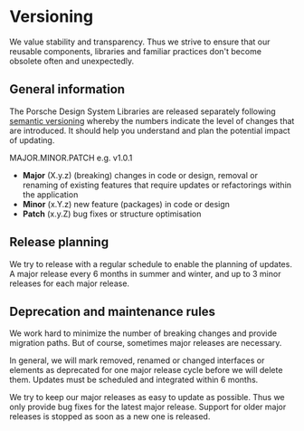 # Versioning

We value stability and transparency. Thus we strive to ensure that our reusable components, libraries and familiar
practices don't become obsolete often and unexpectedly.

<TableOfContents></TableOfContents>

## General information

The Porsche Design System Libraries are released separately following [semantic versioning](http://semver.org/) whereby
the numbers indicate the level of changes that are introduced. It should help you understand and plan the potential
impact of updating.

MAJOR.MINOR.PATCH e.g. v1.0.1

- **Major** (X.y.z) (breaking) changes in code or design, removal or renaming of existing features that require updates
  or refactorings within the application
- **Minor** (x.Y.z) new feature (packages) in code or design
- **Patch** (x.y.Z) bug fixes or structure optimisation

## Release planning

We try to release with a regular schedule to enable the planning of updates. A major release every 6 months in summer
and winter, and up to 3 minor releases for each major release.

## Deprecation and maintenance rules

We work hard to minimize the number of breaking changes and provide migration paths. But of course, sometimes major
releases are necessary.

In general, we will mark removed, renamed or changed interfaces or elements as deprecated for one major release cycle
before we will delete them. Updates must be scheduled and integrated within 6 months.

We try to keep our major releases as easy to update as possible. Thus we only provide bug fixes for the latest major
release. Support for older major releases is stopped as soon as a new one is released.
